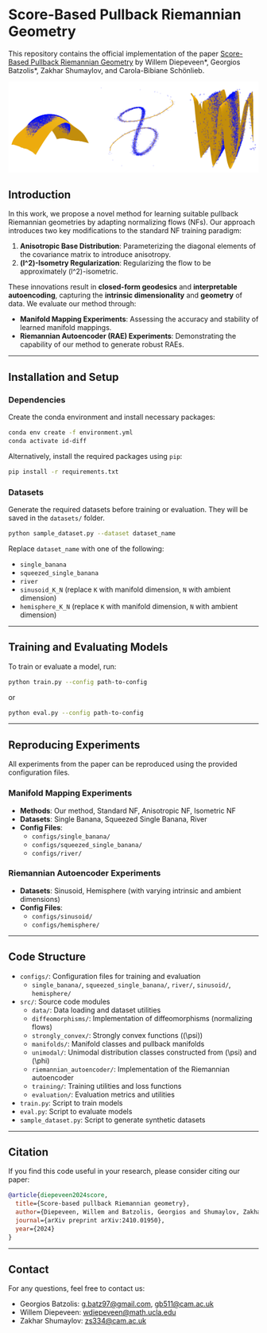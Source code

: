 # Score-Based Pullback Riemannian Geometry

This repository contains the official implementation of the paper [Score-Based Pullback Riemannian Geometry](https://arxiv.org/abs/2410.01950) by Willem Diepeveen*, Georgios Batzolis*, Zakhar Shumaylov, and Carola-Bibiane Schönlieb.

![Approximate Data Manifolds Learned by the RAE](./rae.png)

## Introduction

In this work, we propose a novel method for learning suitable pullback Riemannian geometries by adapting normalizing flows (NFs). Our approach introduces two key modifications to the standard NF training paradigm:

1. **Anisotropic Base Distribution**: Parameterizing the diagonal elements of the covariance matrix to introduce anisotropy.
2. **\(l^2\)-Isometry Regularization**: Regularizing the flow to be approximately \(l^2\)-isometric.

These innovations result in **closed-form geodesics** and **interpretable autoencoding**, capturing the **intrinsic dimensionality** and **geometry** of data. We evaluate our method through:

- **Manifold Mapping Experiments**: Assessing the accuracy and stability of learned manifold mappings.
- **Riemannian Autoencoder (RAE) Experiments**: Demonstrating the capability of our method to generate robust RAEs.

---

## Installation and Setup

### Dependencies

Create the conda environment and install necessary packages:

```bash
conda env create -f environment.yml
conda activate id-diff
```

Alternatively, install the required packages using `pip`:

```bash
pip install -r requirements.txt
```

### Datasets

Generate the required datasets before training or evaluation. They will be saved in the `datasets/` folder.

```bash
python sample_dataset.py --dataset dataset_name
```

Replace `dataset_name` with one of the following:

- `single_banana`
- `squeezed_single_banana`
- `river`
- `sinusoid_K_N` (replace `K` with manifold dimension, `N` with ambient dimension)
- `hemisphere_K_N` (replace `K` with manifold dimension, `N` with ambient dimension)

---

## Training and Evaluating Models

To train or evaluate a model, run:

```bash
python train.py --config path-to-config
```

or

```bash
python eval.py --config path-to-config
```

---

## Reproducing Experiments

All experiments from the paper can be reproduced using the provided configuration files.

### Manifold Mapping Experiments

- **Methods**: Our method, Standard NF, Anisotropic NF, Isometric NF
- **Datasets**: Single Banana, Squeezed Single Banana, River
- **Config Files**:
  - `configs/single_banana/`
  - `configs/squeezed_single_banana/`
  - `configs/river/`

### Riemannian Autoencoder Experiments

- **Datasets**: Sinusoid, Hemisphere (with varying intrinsic and ambient dimensions)
- **Config Files**:
  - `configs/sinusoid/`
  - `configs/hemisphere/`

---

## Code Structure

- `configs/`: Configuration files for training and evaluation
  - `single_banana/`, `squeezed_single_banana/`, `river/`, `sinusoid/`, `hemisphere/`
- `src/`: Source code modules
  - `data/`: Data loading and dataset utilities
  - `diffeomorphisms/`: Implementation of diffeomorphisms (normalizing flows)
  - `strongly_convex/`: Strongly convex functions (\(\psi\))
  - `manifolds/`: Manifold classes and pullback manifolds
  - `unimodal/`: Unimodal distribution classes constructed from \(\psi\) and \(\phi\)
  - `riemannian_autoencoder/`: Implementation of the Riemannian autoencoder
  - `training/`: Training utilities and loss functions
  - `evaluation/`: Evaluation metrics and utilities
- `train.py`: Script to train models
- `eval.py`: Script to evaluate models
- `sample_dataset.py`: Script to generate synthetic datasets

---

## Citation

If you find this code useful in your research, please consider citing our paper:

```bibtex
@article{diepeveen2024score,
  title={Score-based pullback Riemannian geometry},
  author={Diepeveen, Willem and Batzolis, Georgios and Shumaylov, Zakhar and Sch{\"o}nlieb, Carola-Bibiane},
  journal={arXiv preprint arXiv:2410.01950},
  year={2024}
}
```

---

## Contact

For any questions, feel free to contact us:

- Georgios Batzolis: [g.batz97@gmail.com](mailto:g.batz97@gmail.com), [gb511@cam.ac.uk](mailto:gb511@cam.ac.uk)
- Willem Diepeveen: [wdiepeveen@math.ucla.edu](mailto:wdiepeveen@math.ucla.edu)
- Zakhar Shumaylov: [zs334@cam.ac.uk](mailto:zs334@cam.ac.uk)
